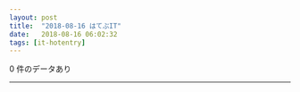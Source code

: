 ```yaml
---
layout: post
title:  "2018-08-16 はてぶIT"
date:   2018-08-16 06:02:32
tags: [it-hotentry]
---
```

0 件のデータあり

<hr>
